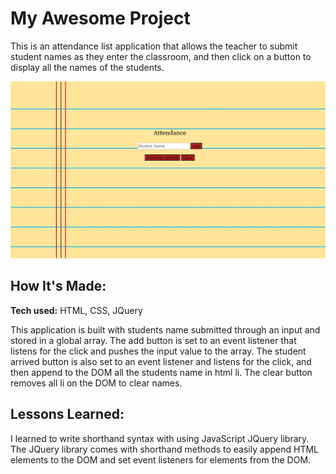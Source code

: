 # My Awesome Project
This is an attendance list application that allows the teacher to submit student names as they enter the classroom, and then click on a button to display all the names of the students.

![alt tag](image/attendance.png)

## How It's Made:

**Tech used:** HTML, CSS, JQuery

This application is built with students name submitted through an input and stored in a global array. The add button is set to an event listener that listens for the click and pushes the input value to the array. The student arrived button is also set to an event listener and listens for the click, and then append to the DOM all the students name in html li. The clear button removes all li on the DOM to clear names.

## Lessons Learned:

I learned to write shorthand syntax with using JavaScript JQuery library. The JQuery library comes with shorthand methods to easily append HTML elements to the DOM and set event listeners for elements from the DOM.

